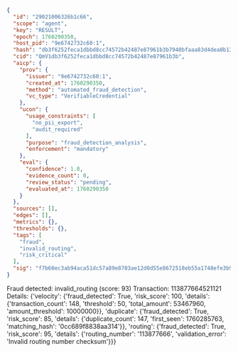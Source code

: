 ```json
{
  "id": "29021006326b1c66",
  "scope": "agent",
  "key": "RESULT",
  "epoch": 1760290350,
  "host_pid": "9e6742732c60:1",
  "hash": "db3f6252feca1dbbd8cc74572b42487e87961b3b7940bfaaa83d4dea0b1359e0",
  "cid": "QmV1db3f6252feca1dbbd8cc74572b42487e87961b3b",
  "aicp": {
    "prov": {
      "issuer": "9e6742732c60:1",
      "created_at": 1760290350,
      "method": "automated_fraud_detection",
      "vc_type": "VerifiableCredential"
    },
    "ucon": {
      "usage_constraints": [
        "no_pii_export",
        "audit_required"
      ],
      "purpose": "fraud_detection_analysis",
      "enforcement": "mandatory"
    },
    "eval": {
      "confidence": 1.0,
      "evidence_count": 0,
      "review_status": "pending",
      "evaluated_at": 1760290350
    }
  },
  "sources": [],
  "edges": [],
  "metrics": {},
  "thresholds": {},
  "tags": [
    "fraud",
    "invalid_routing",
    "risk_critical"
  ],
  "sig": "f7b60ec3ab94aca51dc57a89e8703ae12d0d55e8672518eb55a1748efe3b97a4"
}
```

Fraud detected: invalid_routing (score: 93)
Transaction: 113877664521121
Details: {'velocity': {'fraud_detected': True, 'risk_score': 100, 'details': {'transaction_count': 148, 'threshold': 50, 'total_amount': 53467960, 'amount_threshold': 10000000}}, 'duplicate': {'fraud_detected': True, 'risk_score': 85, 'details': {'duplicate_count': 147, 'first_seen': 1760285763, 'matching_hash': '0cc689f8838aa314'}}, 'routing': {'fraud_detected': True, 'risk_score': 95, 'details': {'routing_number': '113877666', 'validation_error': 'Invalid routing number checksum'}}}